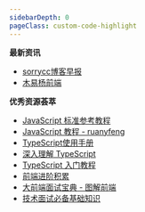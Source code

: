 ```yaml
---
sidebarDepth: 0
pageClass: custom-code-highlight
---
```


**最新资讯**

- [sorrycc博客早报](https://github.com/sorrycc/blog/issues)
- [木易杨前端](https://www.muyiy.cn)


**优秀资源荟萃**

- [JavaScript 标准参考教程](http://javascript.ruanyifeng.com/grammar/basic.html#toc0)
- [JavaScript 教程 - ruanyfeng](https://wangdoc.com/javascript/)
- [TypeScript使用手册](https://github.com/zhongsp/TypeScript)
- [深入理解 TypeScript](https://jkchao.github.io/typescript-book-chinese/)
- [TypeScript 入门教程](https://github.com/xcatliu/typescript-tutorial/blob/master/README.md)
- [前端进阶积累](http://obkoro1.com/web_accumulate/)
- [大前端面试宝典 - 图解前端](https://lucifer.ren/fe-interview/#/?id=hr)
- [技术面试必备基础知识](https://github.com/CyC2018/CS-Notes)